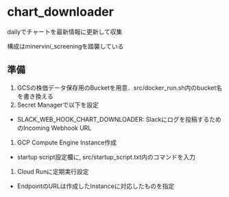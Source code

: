 # chart_downloader
dailyでチャートを最新情報に更新して収集

構成はminervini_screeningを踏襲している

## 準備

1. GCSの株価データ保存用のBucketを用意．src/docker_run.sh内のbucket名を書き換える
1. Secret Managerで以下を設定
  - SLACK_WEB_HOOK_CHART_DOWNLOADER: Slackにログを投稿するためのIncoming Webhook URL
1. GCP Compute Engine Instance作成
  - startup script設定欄に, src/startup_script.txt内のコマンドを入力
1. Cloud Runに定期実行設定
  - EndpointのURLは作成したInstanceに対応したものを指定
